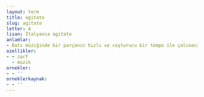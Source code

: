 ```yaml
---
layout: term
title: agitato
slug: agitato
letter: A
lisan: İtalyanca agitato
anlamlar:
- Batı müziğinde bir parçanın hızlı ve coşturucu bir tempo ile çalınacağını göstermek için nota üzerine yazılan terim
ozellikler:
- - zarf
  - müzik
ornekler:
- - ''
orneklerkaynak:
- - ''
---
```

